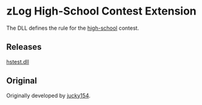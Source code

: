 zLog High-School Contest Extension
====

The DLL defines the rule for the [high-school](http://hstest.mg-sci.com) contest.

## Releases

[hstest.dll](https://github.com/nextzlog/zylo/releases/download/nightly/hstest.dll)

## Original

Originally developed by [jucky154](https://github.com/jucky154/hscontest).
